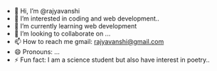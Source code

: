 - 👋 Hi, I’m @rajyavanshi
- 👀 I’m interested in coding and web development..
- 🌱 I’m currently learning web development
- 💞️ I’m looking to collaborate on ...
- 📫 How to reach me gmail: rajyavanshi@gmail.com
- 😄 Pronouns: ...
- ⚡ Fun fact: I am a science student but also have interest in poetry..

<!---
rajyavanshi/rajyavanshi is a ✨ special ✨ repository because its `README.md` (this file) appears on your GitHub profile.
You can click the Preview link to take a look at your changes.
--->
